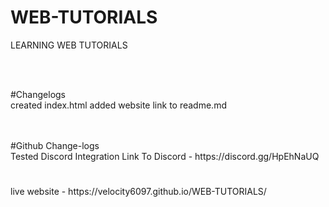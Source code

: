 # WEB-TUTORIALS
LEARNING WEB TUTORIALS 

<br>
<br>

#Changelogs
<br>
created index.html
added website link to readme.md

<br>
<br>
#Github Change-logs
<br>
Tested Discord Integration
Link To Discord - https://discord.gg/HpEhNaUQ
<br>
<h1></h1>live website - https://velocity6097.github.io/WEB-TUTORIALS/ </h1>
